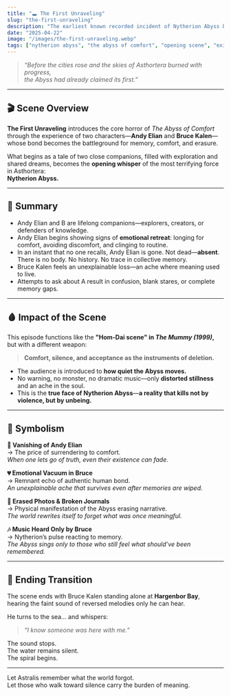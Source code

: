 ```yaml
---
title: "🕳️ The First Unraveling"
slug: "the-first-unraveling"
description: "The earliest known recorded incident of Nytherion Abyss breaching the fabric of Asthortera's reality. A silent horror that erased a person from existence."
date: "2025-04-22"
image: "/images/the-first-unraveling.webp"
tags: ["nytherion abyss", "the abyss of comfort", "opening scene", "existential horror"]
---
```


> _“Before the cities rose and the skies of Asthortera burned with progress,  
the Abyss had already claimed its first.”_

---

## 🎬 Scene Overview

**The First Unraveling** introduces the core horror of *The Abyss of Comfort* through the experience of two characters—**Andy Elian** and **Bruce Kalen**—whose bond becomes the battleground for memory, comfort, and erasure.

What begins as a tale of two close companions, filled with exploration and shared dreams, becomes the **opening whisper** of the most terrifying force in Asthortera:  
**Nytherion Abyss.**

---

## 📖 Summary

- Andy Elian and B are lifelong companions—explorers, creators, or defenders of knowledge.
- Andy Elian begins showing signs of **emotional retreat**: longing for comfort, avoiding discomfort, and clinging to routine.
- In an instant that no one recalls, Andy Elian is gone. Not dead—**absent**.  
  There is no body. No history. No trace in collective memory.
- Bruce Kalen feels an unexplainable loss—an ache where meaning used to live.
- Attempts to ask about A result in confusion, blank stares, or complete memory gaps.

---

## 🩸 Impact of the Scene

This episode functions like the **"Hom-Dai scene" in *The Mummy (1999)*,**  
but with a different weapon:  
> **Comfort, silence, and acceptance as the instruments of deletion.**

- The audience is introduced to **how quiet the Abyss moves.**
- No warning, no monster, no dramatic music—only **distorted stillness** and an ache in the soul.
- This is the **true face of Nytherion Abyss**—**a reality that kills not by violence, but by unbeing.**

---

## 🧠 Symbolism

**📍 Vanishing of Andy Elian**  
→ The price of surrendering to comfort.  
*When one lets go of truth, even their existence can fade.*

**💔 Emotional Vacuum in Bruce**  
→ Remnant echo of authentic human bond.  
*An unexplainable ache that survives even after memories are wiped.*

**📸 Erased Photos & Broken Journals**  
→ Physical manifestation of the Abyss erasing narrative.  
*The world rewrites itself to forget what was once meaningful.*

**🎶 Music Heard Only by Bruce**  
→ Nytherion’s pulse reacting to memory.  
*The Abyss sings only to those who still feel what should’ve been remembered.*

---

## 🚪 Ending Transition

The scene ends with Bruce Kalen standing alone at **Hargenbor Bay**,  
hearing the faint sound of reversed melodies only he can hear.

He turns to the sea… and whispers:  
> _“I know someone was here with me.”_

The sound stops.  
The water remains silent.  
The spiral begins.

---

Let Astralis remember what the world forgot.  
Let those who walk toward silence carry the burden of meaning.
